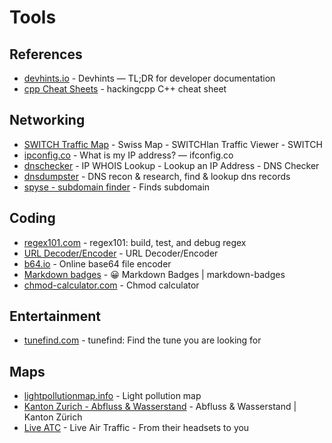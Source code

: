 # Tools

## References
* [devhints.io](https://devhints.io) - Devhints — TL;DR for developer documentation
* [cpp Cheat Sheets](https://hackingcpp.com/cpp/cheat_sheets.html) - hackingcpp C++ cheat sheet


## Networking

* [SWITCH Traffic Map](https://traffic.lan.switch.ch/vip/swiss-map/) - Swiss Map - SWITCHlan Traffic Viewer - SWITCH
* [ipconfig.co](http://ifconfig.co/) - What is my IP address? — ifconfig.co
* [dnschecker](https://dnschecker.org) - IP WHOIS Lookup - Lookup an IP Address - DNS Checker
* [dnsdumpster](https://dnsdumpster.com/) - DNS recon & research, find & lookup dns records
* [spyse - subdomain finder](https://spyse.com/tools/subdomain-finder) - Finds subdomain

## Coding

* [regex101.com](https://regex101.com/) - regex101: build, test, and debug regex
* [URL Decoder/Encoder](https://meyerweb.com/eric/tools/dencoder/) - URL Decoder/Encoder
* [b64.io](https://b64.io/) - Online base64 file encoder
* [Markdown badges](https://ileriayo.github.io/markdown-badges/) - 😀 Markdown Badges | markdown-badges
* [chmod-calculator.com](https://chmod-calculator.com/) - Chmod calculator


## Entertainment

* [tunefind.com](https://www.tunefind.com/) - tunefind: Find the tune you are looking for


## Maps

* [lightpollutionmap.info](https://www.lightpollutionmap.info/) - Light pollution map
* [Kanton Zurich - Abfluss & Wasserstand](https://www.zh.ch/de/umwelt-tiere/wasser-gewaesser/messdaten/abfluss-wasserstand.html) - Abfluss & Wasserstand | Kanton Zürich
* [Live ATC](https://www.liveatc.net/) - Live Air Traffic - From their headsets to you
